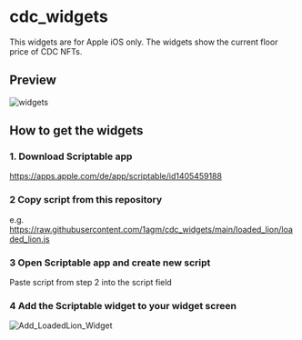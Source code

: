 # cdc_widgets
This widgets are for Apple iOS only. The widgets show the current floor price of CDC NFTs.

## Preview
![widgets](https://user-images.githubusercontent.com/98609855/153728405-3c979d11-c207-462e-8d5a-592cc5dd632c.gif)

## How to get the widgets
### 1. Download Scriptable app
https://apps.apple.com/de/app/scriptable/id1405459188
### 2 Copy script from this repository
e.g. https://raw.githubusercontent.com/1agm/cdc_widgets/main/loaded_lion/loaded_lion.js 
### 3 Open Scriptable app and create new script
Paste script from step 2 into the script field
### 4 Add the Scriptable widget to your widget screen
![Add_LoadedLion_Widget](https://user-images.githubusercontent.com/98609855/153728167-c2e393fb-853d-4bf0-a532-5b617402972e.gif)
